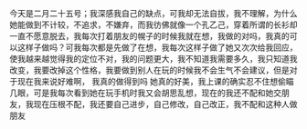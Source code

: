 今天是二月二十五号；我深感我自己的缺点，可我却无法自拔，我不理解，为什么她能做到不计较，不追求，不嫌弃，而我彷佛就像一个孔乙己，穿着所谓的长衫却一直不愿意脱去，我每次打着朋友的幌子的时候我就在想，我做的对吗，我真的可以这样子做吗？可我每次都是先做了在想，我每次这样子做了她又次次给我回应，使我越来越觉得我的定位不对，我的问题更大，我不知道我需要多久，我只知道我改变，我要改掉这个性格，我要做到别人在玩的时候我不会生气不会建议，但是对于现在我来说好难啊， 我真的做得到吗
她真的好美，我上课的确实忍不住想偷瞄几眼，可是我每次看到她在玩手机时我又会胡思乱想，现在的我还不配和她交朋友，我现在压根不配，我还要自己进步，自己修改，自己改正，我不配和这种人做朋友
